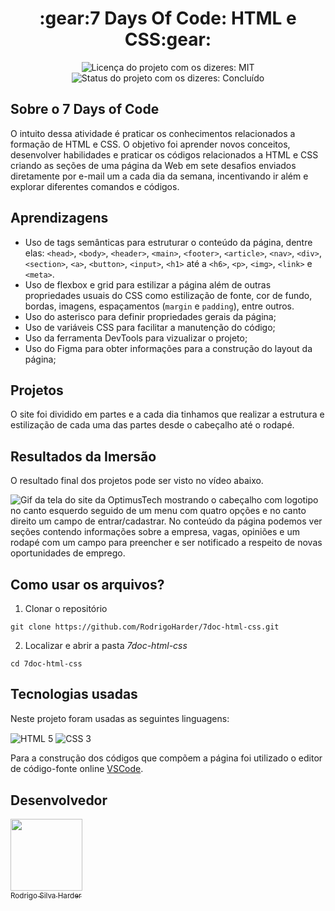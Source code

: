 <h1 align="center">:gear:7 Days Of Code: HTML e CSS:gear:</h1>

<div>
  <p align="center">
    <img alt="Licença do projeto com os dizeres: MIT" src="https://img.shields.io/github/license/RodrigoHarder/7doc-programacao.svg">
    <img alt="Status do projeto com os dizeres: Concluído" src="https://img.shields.io/static/v1?label=Status&message=Concluído &color=green">
  </p>
</div>

## **Sobre o 7 Days of Code**

O intuito dessa atividade é praticar os conhecimentos relacionados a formação de HTML e CSS. O objetivo foi aprender novos conceitos, desenvolver habilidades e praticar os códigos relacionados a HTML e CSS criando as seções de uma página da Web em sete desafios enviados diretamente por e-mail um a cada dia da semana, incentivando ir além e explorar diferentes comandos e códigos.

## **Aprendizagens** 

- Uso de tags semânticas para estruturar o conteúdo da página, dentre elas: `<head>`, `<body>`, `<header>`, `<main>`, `<footer>`, `<article>`, `<nav>`, `<div>`, `<section>`, `<a>`, `<button>`, `<input>`, `<h1>` até a `<h6>`, `<p>`, `<img>`, `<link>` e `<meta>`.
- Uso de flexbox e grid para estilizar a página além de outras propriedades usuais do CSS como estilização de fonte, cor de fundo, bordas, imagens, espaçamentos (`margin` e `padding`), entre outros.
- Uso do asterisco para definir propriedades gerais da página;
- Uso de variáveis CSS para facilitar a manutenção do código;
- Uso da ferramenta DevTools para vizualizar o projeto;
- Uso do Figma para obter informações para a construção do layout da página;

## **Projetos**

O site foi dividido em partes e a cada dia tinhamos que realizar a estrutura e estilização de cada uma das partes desde o cabeçalho até o rodapé.

## **Resultados da Imersão**
O resultado final dos projetos pode ser visto no vídeo abaixo.

![Gif da tela do site da OptimusTech mostrando o cabeçalho com logotipo no canto esquerdo seguido de um menu com quatro opções e no canto direito um campo de entrar/cadastrar. No conteúdo da página podemos ver seções contendo informações sobre a empresa, vagas, opiniões e um rodapé com um campo para preencher e ser notificado a respeito de novas oportunidades de emprego.](./imagens/optimus.gif)

## **Como usar os arquivos?**

1. Clonar o repositório

```
git clone https://github.com/RodrigoHarder/7doc-html-css.git
```
2. Localizar e abrir a pasta *7doc-html-css*

```
cd 7doc-html-css
```

## **Tecnologias usadas**

Neste projeto foram usadas as seguintes linguagens:

<p>
 <img align="center" alt="HTML 5" src="https://img.shields.io/badge/HTML5-E34F26?style=for-the-badge&logo=html5&logoColor=white"> 
 <img align="center" alt="CSS 3" src="https://img.shields.io/badge/CSS3-1572B6?style=for-the-badge&logo=css3&logoColor=white">
</p>

Para a construção dos códigos que compõem a página foi utilizado o editor de código-fonte online [VSCode](https://code.visualstudio.com/download).

## Desenvolvedor

[<img src="https://avatars.githubusercontent.com/u/114362538?v=4" width=115><br><sub>Rodrigo Silva Harder</sub>](https://github.com/RodrigoHarder)
